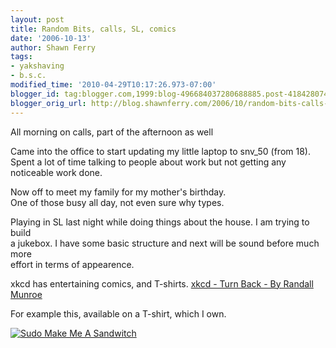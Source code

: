 ```yaml
---
layout: post
title: Random Bits, calls, SL, comics
date: '2006-10-13'
author: Shawn Ferry
tags:
- yakshaving
- b.s.c.
modified_time: '2010-04-29T10:17:26.973-07:00'
blogger_id: tag:blogger.com,1999:blog-496684037280688885.post-4184280749287513483
blogger_orig_url: http://blog.shawnferry.com/2006/10/random-bits-calls-sl-comics.html
---
```


All morning on calls, part of the afternoon as well  
  
Came into the office to start updating my little laptop to snv_50 (from 18).  
Spent a lot of time talking to people about work but not getting any
noticeable work done.  
  
Now off to meet my family for my mother's birthday.  
One of those busy all day, not even sure why types.  
  
Playing in SL last night while doing things about the house. I am trying to
build  
a jukebox. I have some basic structure and next will be sound before much more  
effort in terms of appearence.  
  
xkcd has entertaining comics, and T-shirts. [xkcd - Turn Back - By Randall
Munroe](http://xkcd.com/c170.html)  
  
For example this, available on a T-shirt, which I own.  

[![Sudo Make Me A
Sandwitch](http://imgs.xkcd.com/comics/sandwich.png)](http://xkcd.com/c149.html)

